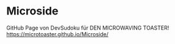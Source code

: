 # Microside
GitHub Page von DevSudoku für DEN MICROWAVING TOASTER!
https://microtoaster.github.io/Microside/

